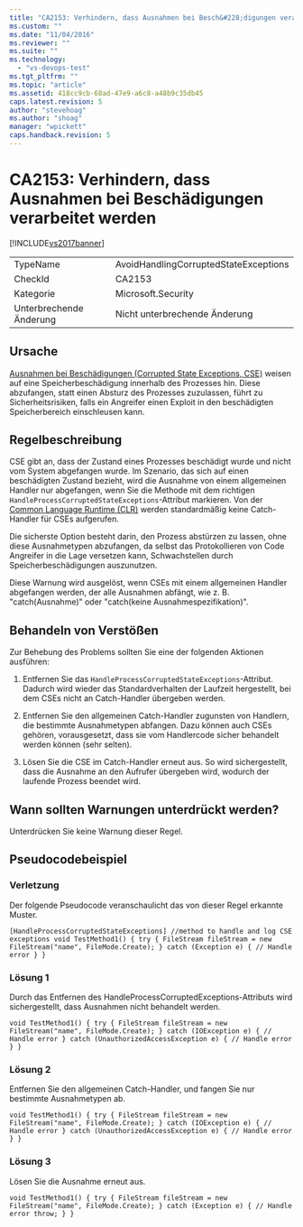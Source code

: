 ```yaml
---
title: "CA2153: Verhindern, dass Ausnahmen bei Besch&#228;digungen verarbeitet werden | Microsoft Docs"
ms.custom: ""
ms.date: "11/04/2016"
ms.reviewer: ""
ms.suite: ""
ms.technology: 
  - "vs-devops-test"
ms.tgt_pltfrm: ""
ms.topic: "article"
ms.assetid: 418cc9cb-68ad-47e9-a6c8-a48b9c35db45
caps.latest.revision: 5
author: "stevehoag"
ms.author: "shoag"
manager: "wpickett"
caps.handback.revision: 5
---
```

# CA2153: Verhindern, dass Ausnahmen bei Besch&#228;digungen verarbeitet werden
[!INCLUDE[vs2017banner](../code-quality/includes/vs2017banner.md)]

|||  
|-|-|  
|TypeName|AvoidHandlingCorruptedStateExceptions|  
|CheckId|CA2153|  
|Kategorie|Microsoft.Security|  
|Unterbrechende Änderung|Nicht unterbrechende Änderung|  
  
## Ursache  
 [Ausnahmen bei Beschädigungen \(Corrupted State Exceptions, CSE\)](https://msdn.microsoft.com/en-us/magazine/dd419661.aspx) weisen auf eine Speicherbeschädigung innerhalb des Prozesses hin. Diese abzufangen, statt einen Absturz des Prozesses zuzulassen, führt zu Sicherheitsrisiken, falls ein Angreifer einen Exploit in den beschädigten Speicherbereich einschleusen kann.  
  
## Regelbeschreibung  
 CSE gibt an, dass der Zustand eines Prozesses beschädigt wurde und nicht vom System abgefangen wurde. Im Szenario, das sich auf einen beschädigten Zustand bezieht, wird die Ausnahme von einem allgemeinen Handler nur abgefangen, wenn Sie die Methode mit dem richtigen `HandleProcessCorruptedStateExceptions`\-Attribut markieren. Von der [Common Language Runtime \(CLR\)](https://msdn.microsoft.com/en-us/library/8bs2ecf4.aspx) werden standardmäßig keine Catch\-Handler für CSEs aufgerufen.  
  
 Die sicherste Option besteht darin, den Prozess abstürzen zu lassen, ohne diese Ausnahmetypen abzufangen, da selbst das Protokollieren von Code Angreifer in die Lage versetzen kann, Schwachstellen durch Speicherbeschädigungen auszunutzen.  
  
 Diese Warnung wird ausgelöst, wenn CSEs mit einem allgemeinen Handler abgefangen werden, der alle Ausnahmen abfängt, wie z. B. "catch\(Ausnahme\)" oder "catch\(keine Ausnahmespezifikation\)".  
  
## Behandeln von Verstößen  
 Zur Behebung des Problems sollten Sie eine der folgenden Aktionen ausführen:  
  
 1. Entfernen Sie das `HandleProcessCorruptedStateExceptions`\-Attribut. Dadurch wird wieder das Standardverhalten der Laufzeit hergestellt, bei dem CSEs nicht an Catch\-Handler übergeben werden.  
  
 2. Entfernen Sie den allgemeinen Catch\-Handler zugunsten von Handlern, die bestimmte Ausnahmetypen abfangen.  Dazu können auch CSEs gehören, vorausgesetzt, dass sie vom Handlercode sicher behandelt werden können \(sehr selten\).  
  
 3. Lösen Sie die CSE im Catch\-Handler erneut aus. So wird sichergestellt, dass die Ausnahme an den Aufrufer übergeben wird, wodurch der laufende Prozess beendet wird.  
  
## Wann sollten Warnungen unterdrückt werden?  
 Unterdrücken Sie keine Warnung dieser Regel.  
  
## Pseudocodebeispiel  
  
### Verletzung  
 Der folgende Pseudocode veranschaulicht das von dieser Regel erkannte Muster.  
  
```  
[HandleProcessCorruptedStateExceptions] //method to handle and log CSE exceptions void TestMethod1() { try { FileStream fileStream = new FileStream("name", FileMode.Create); } catch (Exception e) { // Handle error } }  
```  
  
### Lösung 1  
 Durch das Entfernen des HandleProcessCorruptedExceptions\-Attributs wird sichergestellt, dass Ausnahmen nicht behandelt werden.  
  
```  
void TestMethod1() { try { FileStream fileStream = new FileStream("name", FileMode.Create); } catch (IOException e) { // Handle error } catch (UnauthorizedAccessException e) { // Handle error } }  
```  
  
### Lösung 2  
 Entfernen Sie den allgemeinen Catch\-Handler, und fangen Sie nur bestimmte Ausnahmetypen ab.  
  
```  
void TestMethod1() { try { FileStream fileStream = new FileStream("name", FileMode.Create); } catch (IOException e) { // Handle error } catch (UnauthorizedAccessException e) { // Handle error } }  
```  
  
### Lösung 3  
 Lösen Sie die Ausnahme erneut aus.  
  
```  
void TestMethod1() { try { FileStream fileStream = new FileStream("name", FileMode.Create); } catch (Exception e) { // Handle error throw; } }  
```